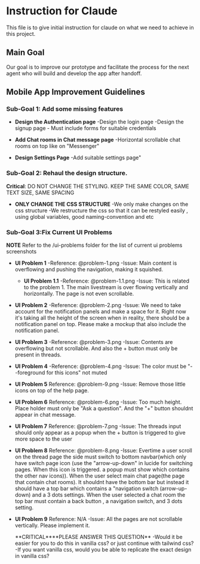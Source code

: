 # Instruction for Claude

This file is to give initial instruction for claude on what we need to achieve in this project.

## Main Goal

Our goal is to improve our prototype and facilitate the process for the next agent who will build and develop the app after handoff.

## Mobile App Improvement Guidelines

### Sub-Goal 1: Add some missing features

- **Design the Authentication page**
  -Design the login page
  -Design the signup page - Must include forms for suitable credentials

- **Add Chat rooms in Chat message page**
  -Horizontal scrollable chat rooms on top like on "Messenger"

- **Design Settings Page**
  -Add suitable settings page"

### Sub-Goal 2: Rehaul the design structure.

**Critical**: DO NOT CHANGE THE STYLING. KEEP THE SAME COLOR, SAME TEXT SIZE, SAME SPACING

- **ONLY CHANGE THE CSS STRUCTURE**
  -We only make changes on the css structure
  -We restructure the css so that it can be restyled easily , using global variables, good naming-convention and etc

### Sub-Goal 3:Fix Current UI Problems

**NOTE** Refer to the /ui-problems folder for the list of current ui problems screenshots

- **UI Problem 1**
  -Reference: @problem-1.png
  -Issue: Main content is overflowing and pushing the navigation, making it squished.

  - **UI Problem 1.1**
    -Reference: @problem-1.1.png
    -Issue: This is related to the problem 1. The main livestream is over flowing vertically and horizontally. The page is not even scrollable.

- **UI Problem 2**
  -Reference: @problem-2.png
  -Issue: We need to take account for the notification panels and make a space for it. Right now it's taking all the height of the screen when in reality, there should be a notification panel on top. Please make a mockup that also include the notification panel.

- **UI Problem 3**
  -Reference: @problem-3.png
  -Issue: Contents are overflowing but not scrollable. And also the + button must only be present in threads.

- **UI Problem 4**
  -Reference: @problem-4.png
  -Issue: The color must be "--foreground for this icons" not muted

- **UI Problem 5**
  Reference: @problem-9.png
  -Issue: Remove those little icons on top of the help page.

- **UI Problem 6**
  Reference: @problem-6.png
  -Issue: Too much height. Place holder must only be "Ask a question". And the "+" button shouldnt appear in chat message.

- **UI Problem 7**
  Reference: @problem-7.png
  -Issue: The threads input should only appear as a popup when the + button is triggered to give more space to the user

- **UI Problem 8**
  Reference: @problem-8.png
  -Issue: Evertime a user scroll on the thread page the side must switch to bottom navbar(which only have switch page icon (use the "arrow-up-down" in lucide for switching pages. When this icon is triggered. a popup must show which contains the other nav icons)). When the user select main chat page(the page that contain chat rooms). It shouldnt have the bottom bar but instead it should have a top bar which contains a "navigation switch (arrow-up-down) and a 3 dots settings. When the user selected a chat room the top bar must contain a back button , a navigation switch, and 3 dots setting.

- **UI Problem 9**
  Reference: N/A
  -Issue: All the pages are not scrollable vertically. Please implement it.

  **CRITICAL\*\***PLEASE ANSWER THIS QUESTION\*\*
  -Would it be easier for you to do this in vanilla css? or just continue with tailwind css?
  -If you want vanilla css, would you be able to replicate the exact design in vanilla css?
